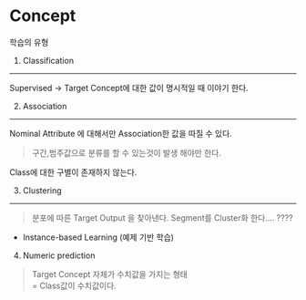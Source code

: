 Concept
=== 

학습의 유형

1. Classification
---
Supervised  -> Target Concept에 대한 값이 명시적일 때 이야기 한다.


2. Association
---
Nominal Attribute 에 대해서만 Association한 값을 따질 수 있다.
> 구간,범주값으로 분류를 할 수 있는것이 발생 해야만 한다.

Class에 대한 구별이 존재하지 않는다.

3. Clustering 
---

> 분포에 따른 Target Output 을 찾아낸다.
> Segment를 Cluster화 한다.... ???? 

 - Instance-based Learning
  (예제 기반 학습)
  

4. Numeric prediction
> Target Concept 자체가 수치값을 가지는 형태<br>
> = Class값이 수치값이다.


